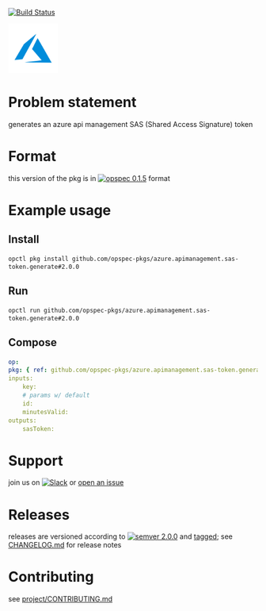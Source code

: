 [![Build Status](https://travis-ci.org/opspec-pkgs/azure.apimanagement.sas-token.generate.svg?branch=master)](https://travis-ci.org/opspec-pkgs/azure.apimanagement.sas-token.generate)

<img src="icon.svg" alt="icon" height="100px">

# Problem statement

generates an azure api management SAS (Shared Access Signature) token

# Format

this version of the pkg is in [![opspec 0.1.5](https://img.shields.io/badge/opspec-0.1.5-brightgreen.svg?colorA=6b6b6b&colorB=fc16be)](https://opspec.io/0.1.5/packages.html) format

# Example usage

## Install

```shell
opctl pkg install github.com/opspec-pkgs/azure.apimanagement.sas-token.generate#2.0.0
```

## Run

```
opctl run github.com/opspec-pkgs/azure.apimanagement.sas-token.generate#2.0.0
```

## Compose

```yaml
op:
pkg: { ref: github.com/opspec-pkgs/azure.apimanagement.sas-token.generate#2.0.0 }
inputs:
    key:
    # params w/ default
    id:
    minutesValid:
outputs:
    sasToken:
```

# Support

join us on
[![Slack](https://opspec-slackin.herokuapp.com/badge.svg)](https://opspec-slackin.herokuapp.com/)
or
[open an issue](https://github.com/opspec-pkgs/azure.apimanagement.sas-token.generate/issues)

# Releases

releases are versioned according to
[![semver 2.0.0](https://img.shields.io/badge/semver-2.0.0-brightgreen.svg)](http://semver.org/spec/v2.0.0.html)
and [tagged](https://git-scm.com/book/en/v2/Git-Basics-Tagging); see
[CHANGELOG.md](CHANGELOG.md) for release notes

# Contributing

see
[project/CONTRIBUTING.md](https://github.com/opspec-pkgs/project/blob/master/CONTRIBUTING.md)

